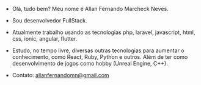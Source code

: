 - Olá, tudo bem? Meu nome é Allan Fernando Marcheck Neves. 
- Sou desenvolvedor FullStack.
- Atualmente trabalho usando as tecnologias php, laravel, javascript, html, css, ionic, angular, flutter.
- Estudo, no tempo livre, diversas outras tecnologias para aumentar o conhecimento, como React, Ruby, Python e outros. Além de ter como desenvolvimento de jogos como hobby (Unreal Engine, C++).

- Contato: allanfernandomn@gmail.com
